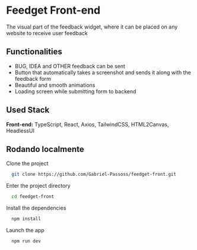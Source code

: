 
# Feedget Front-end

The visual part of the feedback widget, where it can be placed on any website to receive user feedback

## Functionalities

- BUG, ​​IDEA and OTHER feedback can be sent
- Button that automatically takes a screenshot and sends it along with the feedback form
- Beautiful and smooth animations
- Loading screen while submitting form to backend

## Used Stack

**Front-end:** TypeScript, React, Axios, TailwindCSS, HTML2Canvas, HeadlessUI


## Rodando localmente

Clone the project

```bash
  git clone https://github.com/Gabriel-Passoss/feedget-front.git
```

Enter the project directory

```bash
  cd feedget-front
```

Install the dependencies

```bash
  npm install
```

Launch the app

```bash
  npm run dev
```

